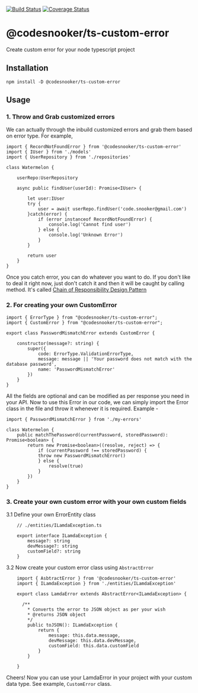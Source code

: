 [![Build Status](https://travis-ci.org/CodeSnooker/ts-custom-error.svg?branch=master)](https://travis-ci.org/CodeSnooker/ts-custom-error)
[![Coverage Status](https://coveralls.io/repos/github/CodeSnooker/ts-custom-error/badge.svg?branch=master)](https://coveralls.io/github/CodeSnooker/ts-custom-error?branch=master)

# @codesnooker/ts-custom-error
Create custom error for your node typescript project

## Installation

```
npm install -D @codesnooker/ts-custom-error
```

## Usage

### 1. Throw and Grab customized errors
   
   We can actually through the inbuild customized errors and grab them based on error type. For example,

```
import { RecordNotFoundError } from '@codesnooker/ts-custom-error'
import { IUser } from './models'
import { UserRepository } from './repositories'

class Watermelon {

    userRepo:UserRepository

    async public findUser(userId): Promise<IUser> {

        let user:IUser
        try {
            user = await userRepo.findUser('code.snooker@gmail.com')
        }catch(error) {
            if (error instanceof RecordNotFoundError) {
                console.log('Cannot find user')
            } else {
                console.log('Unknown Error')
            }
        }

        return user
    }
}
```

Once you catch error, you can do whatever you want to do. If you don't like to deal it right now, just don't catch it and then it will be caught by calling method. It's called [Chain of Responsibility Design Pattern](https://www.oodesign.com/chain-of-responsibility-pattern.html)

### 2. For creating your own CustomError

```
import { ErrorType } from "@codesnooker/ts-custom-error";
import { CustomError } from "@codesnooker/ts-custom-error";

export class PasswordMismatchError extends CustomError {

    constructor(message?: string) {
        super({
            code: ErrorType.ValidationErrorType,
            message: message || 'Your password does not match with the database password',
            name: 'PasswordMismatchError'
        })
    }
}
```

All the fields are optional and can be modified as per response you need in your API. Now to use this Error in our code, we can simply import the Error class in the file and throw it whenever it is required. Example -

```
import { PasswordMismatchError } from './my-errors'

class Watermelon {
    public matchThePassword(currentPassword, storedPassword): Promise<boolean> {
        return new Promise<boolean>((resolve, reject) => {
            if (currentPassword !== storedPassword) {
            throw new PasswordMismatchError()
            } else {
                resolve(true)
            }
        })
    }
}
```

### 3. Create your own custom error with your own custom fields

3.1 Define your own ErrorEntity class

```
    // ./entities/ILamdaException.ts

    export interface ILamdaException {
        message?: string
        devMessage?: string
        customField?: string 
    }
```

3.2 Now create your custom error class using ```AbstractError```

```
    import { AsbtractError } from '@codesnooker/ts-custom-error'
    import { ILamdaException } from './entities/ILamdaException'

    export class LamdaError extends AbstractError<ILamdaException> {

      /**
        * Converts the error to JSON object as per your wish
        * @returns JSON object
        */ 
        public toJSON(): ILamdaException {
            return {
                message: this.data.message,
                devMessage: this.data.devMessage,
                customField: this.data.customField
            }
        }

    }
```

Cheers! Now you can use your LamdaError in your project with your custom data type. See example, ```CustomError``` class.